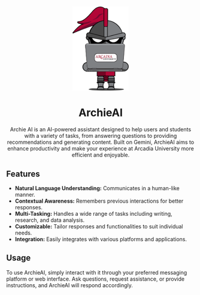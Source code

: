 <p align="center">
  <img src="imgs/Mini Knight Laptop.svg" alt="ArchieAI Logo" width="150"/>
</p>

<h1 align="center">ArchieAI</h1>

<p align="center">
  Archie AI is an AI-powered assistant designed to help users and students with a variety of tasks, from answering questions to providing recommendations and generating content. Built on Gemini, ArchieAI aims to enhance productivity and make your experience at Arcadia University more efficient and enjoyable.
</p>

## Features
- **Natural Language Understanding:** Communicates in a human-like manner.  
- **Contextual Awareness:** Remembers previous interactions for better responses.  
- **Multi-Tasking:** Handles a wide range of tasks including writing, research, and data analysis.  
- **Customizable:** Tailor responses and functionalities to suit individual needs.  
- **Integration:** Easily integrates with various platforms and applications.  

## Usage
To use ArchieAI, simply interact with it through your preferred messaging platform or web interface. Ask questions, request assistance, or provide instructions, and ArchieAI will respond accordingly.
